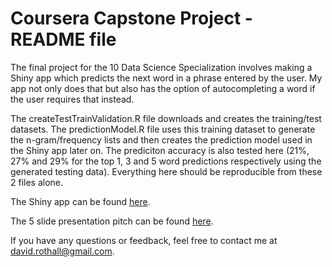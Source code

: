 # Coursera Capstone Project - README file
The final project for the 10 Data Science Specialization involves making a Shiny app which predicts the next word in a phrase entered by the user. My app not only does that but also has the option of autocompleting a word if the user requires that instead.

The createTestTrainValidation.R file downloads and creates the training/test datasets. The predictionModel.R file uses this training dataset to generate the n-gram/frequency lists and then creates the prediction model used in the Shiny app later on. The prediciton accuracy is also tested here (21%, 27% and 29% for the top 1, 3 and 5 word predictions respectively using the generated testing data). Everything here should be reproducible from these 2 files alone.

The Shiny app can be found [here](https://the-roth.shinyapps.io/Course-10/).

The 5 slide presentation pitch can be found [here](http://rpubs.com/the_roth/CourseraCapstonePitch).

If you have any questions or feedback, feel free to contact me at david.rothall@gmail.com.


